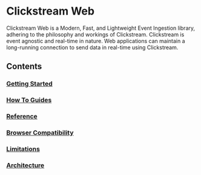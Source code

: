 # Clickstream Web

Clickstream Web is a Modern, Fast, and Lightweight Event Ingestion library, adhering to the philosophy and workings of Clickstream. Clickstream is event agnostic and real-time in nature. Web applications can maintain a long-running connection to send data in real-time using Clickstream.

## Contents

### [Getting Started](https://github.com/gojekfarm/clickstream-web/blob/main/docs/getting-started.md)

### [How To Guides](https://github.com/gojekfarm/clickstream-web/blob/main/docs/how-to-guides/index.md)

### [Reference](https://github.com/gojekfarm/clickstream-web/blob/main/docs/reference/index.md)

### [Browser Compatibility](https://github.com/gojekfarm/clickstream-web/blob/main/docs/browser-compatibility.md)

### [Limitations](https://github.com/gojekfarm/clickstream-web/blob/main/docs/limitation.md)

### [Architecture](https://github.com/gojekfarm/clickstream-web/blob/main/docs/architecture.md)
